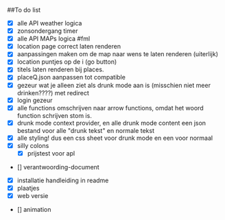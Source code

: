 ##To do list

- [x] alle API weather logica
- [x] zonsondergang timer
- [x] alle API MAPs logica #fml
- [x] location page correct laten renderen
- [x] aanpassingen maken om de map naar wens te laten renderen (uiterlijk)
- [x] location puntjes op de i (go button)
- [x] titels laten renderen bij places.
- [x] placeQ.json aanpassen tot compatible
- [x] gezeur wat je alleen ziet als drunk mode aan is (misschien niet meer drinken????) met redirect
- [x] login gezeur
- [x] alle functions omschrijven naar arrow functions, omdat het woord function schrijven stom is.
- [x] drunk mode context provider, en alle drunk mode content
  een json bestand voor alle "drunk tekst" en normale tekst
- [x] alle styling!
dus een css sheet voor drunk mode en een voor normaal
- [x] silly colons
  - [x] prijstest voor apl
- [] verantwoording-document
- [x] installatie handleiding in readme
- [x] plaatjes
- [x] web versie
- [] animation